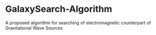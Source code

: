 # GalaxySearch-Algorithm
A proposed algorithm for searching of electromagnetic counterpart of Gravitational Wave Sources
